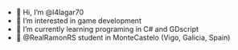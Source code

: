 - 👋 Hi, I’m @l4lagar70
- 👀 I’m interested in game development
- 🌱 I’m currently learning programing in C# and GDscript
- 💞️ @RealRamonRS student in MonteCastelo (Vigo, Galicia, Spain)


<!---
l4lagar70/l4lagar70 is a ✨ special ✨ repository because its `README.md` (this file) appears on your GitHub profile.
You can click the Preview link to take a look at your changes.
--->
